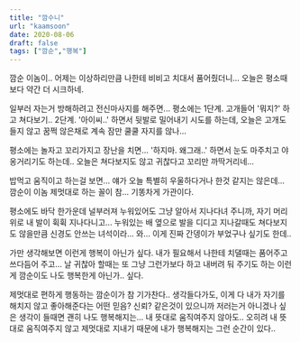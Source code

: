 ```yaml
---
title: "깜수니"
url: "kaamsoon"
date: 2020-08-06
draft: false
tags: ["깜순","행복"]
---
```

깜순 이놈이.. 어제는 이상하리만큼 나한테 비비고 치대서 품어줬더니...
오늘은 평소때보다 약간 더 시크하네.

일부러 자는거 방해하려고 전신마사지를 해주면...
평소에는 1단계. 고개들어 '뭐지?' 하고 쳐다보기..
2단계. '아이씨..' 하면서 뒷발로 밀어내기 시도를 하는데,
오늘은 고개도 들지 않고 꿈쩍 않은채로 계속 잠만 쿨쿨 자지를 않나...

평소에는 놀자고 꼬리가지고 장난을 치면... 
'하지마. 왜그래..' 하면서 눈도 마주치고 야옹거리기도 하는데..
오늘은 쳐다보지도 않고 귀찮다고 꼬리만 까딱거리네...

밥먹고 움직이고 하는걸 보면... 얘가 오늘 특별히 우울하다거나 한것 같지는 않은데...
깜순이 이놈 제멋대로 하는 꼴이 참... 기똥차게 가관이다.

평소에도 바닥 한가운데 널부러져 누워있어도 그냥 알아서 지나다녀 주니까,
자기 머리 위로 내 발이 휙휙 지나다니고... 누워있는 배 옆으로 발을 디디고 지나갈때도
쳐다보지도 않을만큼 신경도 안쓰는 녀석이라...
와... 이게 진짜 간뎅이가 부었구나 싶기도 한데..

가만 생각해보면 이런게 행복이 아닌가 싶다.
내가 필요해서 나한테 치댈때는 품어주고 쓰다듬어 주고... 
날 귀찮아 할때는 또 그냥 그런가보다 하고 내버려 둬 주기도 하는 이런게
깜순이도 나도 행복한게 아닌가.. 싶다.

제멋대로 편하게 행동하는 깜순이가 참 기가찬다.. 생각들다가도,
이게 다 내가 자기를 해치지 않고 좋아해준다는 어떤 믿음? 신뢰? 같은것이 있으니까
저러는거 아니겠나 싶은 생각이 들때면 괜히 나도 행복해지는...
내 뜻대로 움직여주지 않아도.. 오히려 내 뜻대로 움직여주지 않고 제멋대로 지내기 때문에
내가 행복해지는 그런 순간이 있다..
